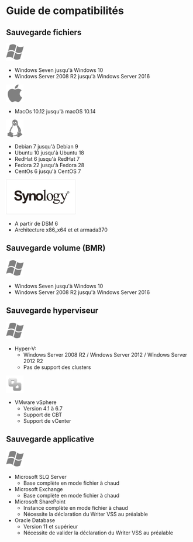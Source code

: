 # Guide de compatibilités

## Sauvegarde fichiers

![](../../.gitbook/assets/image%20%289%29.png)

* Windows Seven jusqu'à Windows 10
* Windows Server 2008 R2 jusqu'à Windows Server 2016

![](../../.gitbook/assets/image%20%282%29.png)

* MacOs 10.12 jusqu'à macOS 10.14

![](../../.gitbook/assets/image%20%2819%29.png)

* Debian 7 jusqu'à Debian 9
* Ubuntu 10 jusqu'à Ubuntu 18
* RedHat 6 jusqu'à RedHat 7 
* Fedora 22 jusqu'à Fedora 28 
* CentOs 6 jusqu'à CentOS 7

![](../../.gitbook/assets/image%20%2832%29.png)

* A partir de DSM 6
* Architecture x86\_x64 et et armada370

## Sauvegarde volume \(BMR\)

![](../../.gitbook/assets/image%20%289%29.png)

* Windows Seven jusqu'à Windows 10
* Windows Server 2008 R2 jusqu'à Windows Server 2016

## Sauvegarde hyperviseur

![](../../.gitbook/assets/image%20%289%29.png)

* Hyper-V: 
  * Windows Server 2008 R2 / Windows Server 2012 / Windows Server 2012 R2
  * Pas de support des clusters

![](../../.gitbook/assets/image%20%2829%29.png)

* VMware vSphere
  * Version 4.1 à 6.7
  * Support de CBT 
  * Support de vCenter

## Sauvegarde applicative

![](../../.gitbook/assets/image%20%289%29.png)

* Microsoft SLQ Server
  * Base complète en mode fichier à chaud
* Microsoft Exchange
  * Base complète en mode fichier à chaud
* Microsoft SharePoint
  * Instance complète en mode fichier à chaud
  * Nécessite la déclaration du Writer VSS au préalable
* Oracle Database
  * Version 11 et supérieur
  * Nécessite de valider la déclaration du Writer VSS au préalable

 



